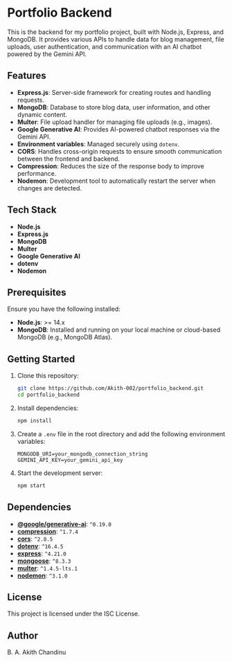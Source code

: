 # Portfolio Backend

This is the backend for my portfolio project, built with Node.js, Express, and MongoDB. It provides various APIs to handle data for blog management, file uploads, user authentication, and communication with an AI chatbot powered by the Gemini API.

## Features

- **Express.js**: Server-side framework for creating routes and handling requests.
- **MongoDB**: Database to store blog data, user information, and other dynamic content.
- **Multer**: File upload handler for managing file uploads (e.g., images).
- **Google Generative AI**: Provides AI-powered chatbot responses via the Gemini API.
- **Environment variables**: Managed securely using `dotenv`.
- **CORS**: Handles cross-origin requests to ensure smooth communication between the frontend and backend.
- **Compression**: Reduces the size of the response body to improve performance.
- **Nodemon**: Development tool to automatically restart the server when changes are detected.

## Tech Stack

- **Node.js**
- **Express.js**
- **MongoDB**
- **Multer**
- **Google Generative AI**
- **dotenv**
- **Nodemon**

## Prerequisites

Ensure you have the following installed:

- **Node.js**: >= 14.x
- **MongoDB**: Installed and running on your local machine or cloud-based MongoDB (e.g., MongoDB Atlas).
  
## Getting Started

1. Clone this repository:

    ```bash
    git clone https://github.com/Akith-002/portfolio_backend.git
    cd portfolio_backend
    ```

2. Install dependencies:

    ```bash
    npm install
    ```

3. Create a `.env` file in the root directory and add the following environment variables:

    ```
    MONGODB_URI=your_mongodb_connection_string
    GEMINI_API_KEY=your_gemini_api_key
    ```

4. Start the development server:

    ```bash
    npm start
    ```

## Dependencies

- **[@google/generative-ai](https://www.npmjs.com/package/@google/generative-ai)**: `^0.19.0`
- **[compression](https://www.npmjs.com/package/compression)**: `^1.7.4`
- **[cors](https://www.npmjs.com/package/cors)**: `^2.8.5`
- **[dotenv](https://www.npmjs.com/package/dotenv)**: `^16.4.5`
- **[express](https://www.npmjs.com/package/express)**: `^4.21.0`
- **[mongoose](https://www.npmjs.com/package/mongoose)**: `^8.3.3`
- **[multer](https://www.npmjs.com/package/multer)**: `^1.4.5-lts.1`
- **[nodemon](https://www.npmjs.com/package/nodemon)**: `^3.1.0`

## License

This project is licensed under the ISC License.

## Author

B. A. Akith Chandinu

